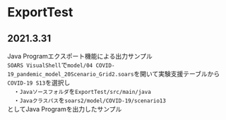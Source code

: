 # ExportTest

## 2021.3.31
Java Programエクスポート機能による出力サンプル  
`SOARS VisualShell`で`model/04 COVID-19_pandemic_model_20Scenario_Grid2.soars`を開いて実験支援テーブルから`COVID-19 S13`を選択し  
　・`Javaソースフォルダ`を`ExportTest/src/main/java`  
　・`Javaクラスパス`を`soars2/model/COVID-19/scenario13`  
としてJava Programを出力したサンプル  
